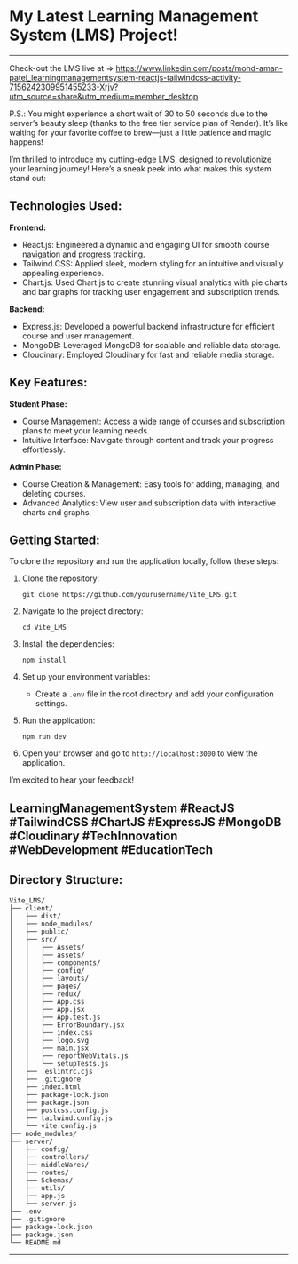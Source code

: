 # My Latest Learning Management System (LMS) Project!

---


Check-out the LMS live at => https://www.linkedin.com/posts/mohd-aman-patel_learningmanagementsystem-reactjs-tailwindcss-activity-7156242309951455233-Xrjv?utm_source=share&utm_medium=member_desktop

P.S.: You might experience a short wait of 30 to 50 seconds due to the server’s beauty sleep (thanks to the free tier service plan of Render). It’s like waiting for your favorite coffee to brew—just a little patience and magic happens!

I’m thrilled to introduce my cutting-edge LMS, designed to revolutionize your learning journey! Here’s a sneak peek into what makes this system stand out:

## Technologies Used:

**Frontend:**

- React.js: Engineered a dynamic and engaging UI for smooth course navigation and progress tracking.
- Tailwind CSS: Applied sleek, modern styling for an intuitive and visually appealing experience.
- Chart.js: Used Chart.js to create stunning visual analytics with pie charts and bar graphs for tracking user engagement and subscription trends.

**Backend:**

- Express.js: Developed a powerful backend infrastructure for efficient course and user management.
- MongoDB: Leveraged MongoDB for scalable and reliable data storage.
- Cloudinary: Employed Cloudinary for fast and reliable media storage.

## Key Features:

**Student Phase:**

- Course Management: Access a wide range of courses and subscription plans to meet your learning needs.
- Intuitive Interface: Navigate through content and track your progress effortlessly.

**Admin Phase:**

- Course Creation & Management: Easy tools for adding, managing, and deleting courses.
- Advanced Analytics: View user and subscription data with interactive charts and graphs.

## Getting Started:

To clone the repository and run the application locally, follow these steps:

1. Clone the repository:
   ```
   git clone https://github.com/yourusername/Vite_LMS.git
   ```

2. Navigate to the project directory:
   ```
   cd Vite_LMS
   ```

3. Install the dependencies:
   ```
   npm install
   ```

4. Set up your environment variables:
   - Create a `.env` file in the root directory and add your configuration settings.

5. Run the application:
   ```
   npm run dev
   ```

6. Open your browser and go to `http://localhost:3000` to view the application.

I’m excited to hear your feedback!

## LearningManagementSystem #ReactJS #TailwindCSS #ChartJS #ExpressJS #MongoDB #Cloudinary #TechInnovation #WebDevelopment #EducationTech

## Directory Structure:

```
Vite_LMS/
├── client/
│   ├── dist/
│   ├── node_modules/
│   ├── public/
│   ├── src/
│   │   ├── Assets/
│   │   ├── assets/
│   │   ├── components/
│   │   ├── config/
│   │   ├── layouts/
│   │   ├── pages/
│   │   ├── redux/
│   │   ├── App.css
│   │   ├── App.jsx
│   │   ├── App.test.js
│   │   ├── ErrorBoundary.jsx
│   │   ├── index.css
│   │   ├── logo.svg
│   │   ├── main.jsx
│   │   ├── reportWebVitals.js
│   │   └── setupTests.js
│   ├── .eslintrc.cjs
│   ├── .gitignore
│   ├── index.html
│   ├── package-lock.json
│   ├── package.json
│   ├── postcss.config.js
│   ├── tailwind.config.js
│   └── vite.config.js
├── node_modules/
├── server/
│   ├── config/
│   ├── controllers/
│   ├── middleWares/
│   ├── routes/
│   ├── Schemas/
│   ├── utils/
│   ├── app.js
│   └── server.js
├── .env
├── .gitignore
├── package-lock.json
├── package.json
└── README.md
```

---
